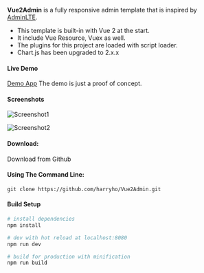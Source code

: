 **Vue2Admin** is a fully responsive admin template that is inspired by [AdminLTE](https://almsaeedstudio.com). 

* This template is built-in with Vue 2 at the start.
* It include Vue Resource, Vuex as well.
* The plugins for this project are loaded with script loader. 
* Chart.js has been upgraded to 2.x.x 

#### Live Demo
[Demo App](https://adm-demo.harryho.org)  The demo is just a proof of concept.

#### Screenshots

![Screenshot1](screenshots/vue2admin_screenshot1.PNG)

![Screenshot2](screenshots/vue2admin_screenshot2.PNG)

#### Download:

Download from Github

#### Using The Command Line:

```
git clone https://github.com/harryho/Vue2Admin.git
```


#### Build Setup

``` bash
# install dependencies
npm install

# dev with hot reload at localhost:8080
npm run dev

# build for production with minification
npm run build
```

